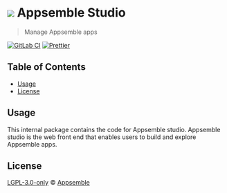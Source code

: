 # ![](https://gitlab.com/appsemble/appsemble/-/raw/0.34.1-test.0/config/assets/logo.svg) Appsemble Studio

> Manage Appsemble apps

[![GitLab CI](https://gitlab.com/appsemble/appsemble/badges/0.34.1-test.0/pipeline.svg)](https://gitlab.com/appsemble/appsemble/-/releases/0.34.1-test.0)
[![Prettier](https://img.shields.io/badge/code_style-prettier-ff69b4.svg)](https://prettier.io)

## Table of Contents

- [Usage](#usage)
- [License](#license)

## Usage

This internal package contains the code for Appsemble studio. Appsemble studio is the web front end
that enables users to build and explore Appsemble apps.

## License

[LGPL-3.0-only](https://gitlab.com/appsemble/appsemble/-/blob/0.34.1-test.0/LICENSE.md) ©
[Appsemble](https://appsemble.com)
